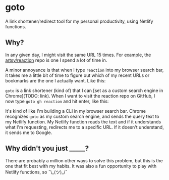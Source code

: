 # goto
A link shortener/redirect tool for my personal productivity, using Netlify functions.

## Why?

In any given day, I might visit the same URL 15 times. For example, the [artsy/reaction](https://github.com/artsy/reaction) repo is one I spend a lot of time in.

A minor annoyance is that when I type `reaction` into my browser search bar, it takes me a little bit of time to figure out which of my recent URLs or bookmarks are the one I actually want. Like this:


`goto` is a link shortener (kind of) that I can [set as a custom search engine in Chrome](TODO: link). When I want to visit the reaction repo on GitHub, I now type `goto gh reaction` and hit enter, like this:


It's kind of like I'm building a CLI in my browser search bar. Chrome recognizes `goto` as my custom search engine, and sends the query text to my Netlify function. My Netlify function reads the text and if it understands what I'm requesting, redirects me to a specific URL. If it doesn't understand, it sends me to Google.

## Why didn't you just _____?

There are probably a million other ways to solve this problem, but this is the one that fit best with my habits. It was also a fun opportunity to play with Netlify functions, so ¯\\\_(ツ)\_/¯

